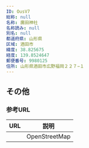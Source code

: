 ```yaml
---
ID: OusV7
総称: null
名称: 廣田神社
名称読み: null
別名: null
都道府県: 山形県
区域: 酒田市
緯度: 38.825675
経度: 139.8524647
郵便番号: 9980125
住所: 山形県酒田市広野福岡２２７−１
---
```


## その他

### 参考URL

| URL | 説明          |
| --- | ------------- |
|     | OpenStreetMap |
